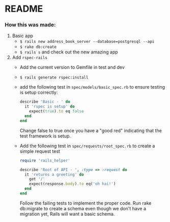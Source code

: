 # README

### How this was made:

1. Basic app
    * `$ rails new address_book_server --database=postgresql --api`
    * `$ rake db:create`
    * `$ rails s` and check out the new amazing app
1. Add `rspec-rails`
    * Add the current version to Gemfile in test and dev
    * `$ rails generate rspec:install`
    * add the following test in `spec/models/basic_spec.rb` to ensure testing is setup correctly:

        ```rb
        describe 'Basic - ' do
          it 'rspec is setup' do
            expect(true).to eq false
          end
        end
        ```

        Change false to true once you have a "good red" indicating that the test framework is setup.

    * Add the following test in `spec/requests/root_spec.rb` to create a simple request test

        ```rb
        require 'rails_helper'

        describe 'Root of API - ', :type => :request do
          it 'returns a greeting' do
            get '/'
            expect(response.body).to eq('oh hai!')
          end
        end
        ```

        Follow the failing tests to implement the proper code. Run rake db:migrate to create a schema even though we don't have a migration yet, Rails will want a basic schema.
